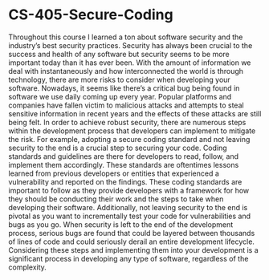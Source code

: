 # CS-405-Secure-Coding

Throughout this course I learned a ton about software security and the industry’s best security practices. Security has always been crucial to the success and health of any software but security seems to be more important today than it has ever been. With the amount of information we deal with instantaneously and how interconnected the world is through technology, there are more risks to consider when developing your software. Nowadays, it seems like there’s a critical bug being found in software we use daily coming up every year. Popular platforms and companies have fallen victim to malicious attacks and attempts to steal sensitive information in recent years and the effects of these attacks are still being felt. In order to achieve robust security, there are numerous steps within the development process that developers can implement to mitigate the risk. For example, adopting a secure coding standard and not leaving security to the end is a crucial step to securing your code. Coding standards and guidelines are there for developers to read, follow, and implement them accordingly. These standards are oftentimes lessons learned from previous developers or entities that experienced a vulnerability and reported on the findings. These coding standards are important to follow as they provide developers with a framework for how they should be conducting their work and the steps to take when developing their software. Additionally, not leaving security to the end is pivotal as you want to incrementally test your code for vulnerabilities and bugs as you go. When security is left to the end of the development process, serious bugs are found that could be layered between thousands of lines of code and could seriously derail an entire development lifecycle. Considering these steps and implementing them into your development is a significant process in developing any type of software, regardless of the complexity.
